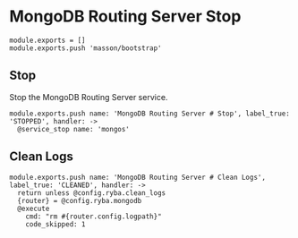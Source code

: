 
# MongoDB Routing Server Stop

    module.exports = []
    module.exports.push 'masson/bootstrap'
    
## Stop

Stop the MongoDB Routing Server service.

    module.exports.push name: 'MongoDB Routing Server # Stop', label_true: 'STOPPED', handler: ->
      @service_stop name: 'mongos'

## Clean Logs

    module.exports.push name: 'MongoDB Routing Server # Clean Logs', label_true: 'CLEANED', handler: ->
      return unless @config.ryba.clean_logs
      {router} = @config.ryba.mongodb
      @execute
        cmd: "rm #{router.config.logpath}"
        code_skipped: 1
